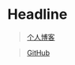 # Headline

> [个人博客](https://blog.csdn.net/m0_37965018)


> [GitHub](https://github.com/Corefo/ "github")
